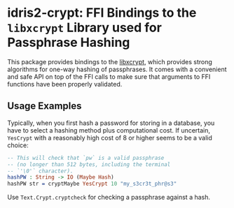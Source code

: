 # idris2-crypt: FFI Bindings to the `libxcrypt` Library used for Passphrase Hashing

This package provides bindings to the [libxcrypt](https://github.com/besser82/libxcrypt),
which provides strong algorithms for one-way hashing of passphrases.
It comes with a convenient and safe API on top of the FFI calls to
make sure that arguments to FFI functions have been properly
validated.

## Usage Examples

Typically, when you first hash a password for storing in a database,
you have to select a hashing method plus computational cost.
If uncertain, `YesCrypt` with a reasonably high cost of 8 or higher
seems to be a valid choice:

```idris
-- This will check that `pw` is a valid passphrase
-- (no longer than 512 bytes, including the terminal
-- `'\0'` character).
hashPW : String -> IO (Maybe Hash)
hashPW str = cryptMaybe YesCrypt 10 "my_s3cr3t_phr@s3"
```

Use `Text.Crypt.cryptcheck` for checking a passphrase against a hash.
